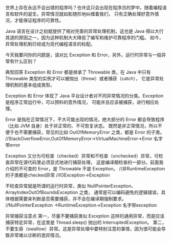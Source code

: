 世界上存在永远不会出错的程序吗？也许这只会出现在程序员的梦中。随着编程语言和软件的诞生，异常情况就如影随形地纠缠着我们，
只有正确处理好意外情况，才能保证程序的可靠性。

Java 语言在设计之初就提供了相对完善的异常处理机制，这也是 Java 得以大行其道的原因之一，因为这种机制大大降低了编写和维护可靠程序的门槛。
如今，异常处理机制已经成为现代编程语言的标配。

今天我要问你的问题是，请对比 Exception 和 Error，另外，运行时异常与一般异常有什么区别？

典型回答
Exception 和 Error 都是继承了 Throwable 类，在 Java 中只有 Throwable 类型的实例才可以被抛出（throw）或者捕获（catch），
它是异常处理机制的基本组成类型。

Exception 和 Error 体现了 Java 平台设计者对不同异常情况的分类。Exception 是程序正常运行中，可以预料的意外情况，
可能并且应该被捕获，进行相应处理。

Error 是指在正常情况下，不大可能出现的情况，绝大部分的 Error 都会导致程序（比如 JVM 自身）处于非正常的、不可恢复状态。
既然是非正常情况，所以不便于也不需要捕获，常见的比如 OutOfMemoryError 之类，都是 Error 的子类。
//StackOverflowError,OutOfMemoryError->VirtualMachineError->Error    名字带error

Exception 又分为可检查（checked）异常和不检查（unchecked）异常，可检查异常在源代码里必须显式地进行捕获处理，
  这是编译期检查的一部分。前面我介绍的不可查的 Error，是 Throwable 不是 Exception。
//非RuntimeException的子类都是checked异常
//IOException->Exception

不检查异常就是所谓的运行时异常，类似 NullPointerException、ArrayIndexOutOfBoundsException 之类，
  通常是可以编码避免的逻辑错误，具体根据需要来判断是否需要捕获，并不会在编译期强制要求。
//NullPointerException  ->RuntimeException->Exception   名字带exception


异常捕获注意点
第一，尽量不要捕获类似 Exception 这样的通用异常，而是应该捕获特定异常，在这里是 Thread.sleep() 抛出的 InterruptedException。
第二，不要生吞（swallow）异常。这是异常处理中要特别注意的事情，因为很可能会导致非常难以诊断的诡异情况。